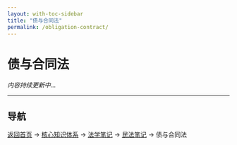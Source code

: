 ```yaml
---
layout: with-toc-sidebar
title: "债与合同法"
permalink: /obligation-contract/
---
```

# 债与合同法

*内容持续更新中...*

---

## 导航
[返回首页](/) → [核心知识体系](/core-knowledge-system/) → [法学笔记](/legal-notes/) → [民法笔记](/civil-law/) → 债与合同法
